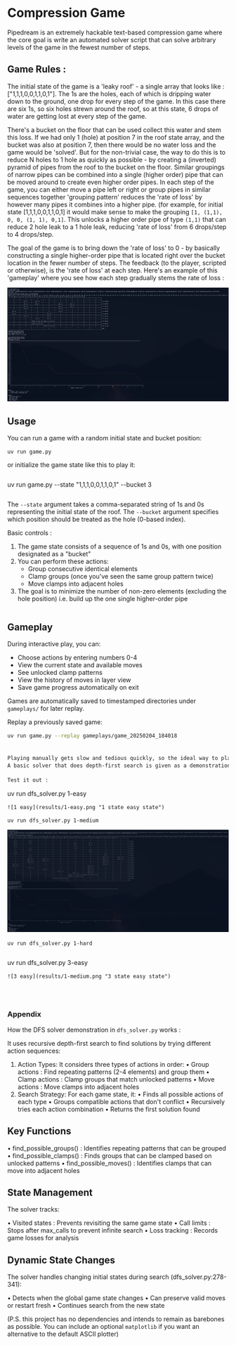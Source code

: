 # Compression Game

Pipedream is an extremely hackable text-based compression game where the core goal is write an automated solver script that can solve arbitrary levels of the game in the fewest number of steps.


## Game Rules : 

The initial state of the game is a 'leaky roof' - a single array that looks like : ["1,1,1,0,0,1,1,0,1"]. The 1s are the holes, each of which is dripping water down to the ground, one drop for every step of the game. In this case there are six 1s, so six holes strewn around the roof, so at this state, 6 drops of water are getting lost at every step of the game. 

There's a bucket on the floor that can be used collect this water and stem this loss. If we had only 1 (hole) at position 7 in the roof state array, and the bucket was also at position 7, then there would be no water loss and the game would be 'solved'. But for the non-trivial case, the way to do this is to reduce N holes to 1 hole as quickly as possible - by creating a (inverted) pyramid of pipes from the roof to the bucket on the floor. Similar groupings of narrow pipes can be combined into a single (higher order) pipe that can be moved around to create even higher order pipes. In each step of the game, you can either move a pipe left or right or group pipes in similar sequences together  'grouping pattern' reduces the 'rate of loss' by however many pipes it combines into a higher pipe. (for example, for initial state [1,1,1,0,0,1,1,0,1] it would make sense to make the grouping `[1, (1,1), 0, 0, (1, 1), 0,1]`. This unlocks a higher order pipe of type `(1,1)` that can reduce 2 hole leak to a 1 hole leak, reducing 'rate of loss' from 6 drops/step to 4 drops/step.

The goal of the game is to bring down the 'rate of loss' to 0 - by basically constructing a single higher-order pipe that is located right over the bucket location in the fewer number of steps. The feedback (to the player, scripted or otherwise), is the 'rate of loss' at each step. Here's an example of this 'gameplay' where you see how each step gradually stems the rate of loss :


![1 easy](results/1-easy.png "1 state easy state")

## Usage 

You can run a game with a random initial state and bucket position:

```
uv run game.py 
```


or initialize the game state like this to play it:

```
```
uv run game.py --state "1,1,1,0,0,1,1,0,1" --bucket 3
```
```


The `--state` argument takes a comma-separated string of 1s and 0s representing the initial state of the roof.
The `--bucket` argument specifies which position should be treated as the hole (0-based index).


Basic controls : 

1. The game state consists of a sequence of 1s and 0s, with one position designated as a "bucket"
2. You can perform these actions:
   - Group consecutive identical elements
   - Clamp groups (once you've seen the same group pattern twice)
   - Move clamps into adjacent holes
3. The goal is to minimize the number of non-zero elements (excluding the hole position) i.e. build up the one single higher-order pipe 
```
```

## Gameplay

During interactive play, you can:
- Choose actions by entering numbers 0-4
- View the current state and available moves
- See unlocked clamp patterns
- View the history of moves in layer view
- Save game progress automatically on exit

Games are automatically saved to timestamped directories under `gameplays/` for later replay.

Replay a previously saved game:

```bash
uv run game.py --replay gameplays/game_20250204_184018


Playing manually gets slow and tedious quickly, so the ideal way to play is to write a solver for the game. 
A basic solver that does depth-first search is given as a demonstration in `dfs_solver.py`. It is highly suboptimal, but can be used to test out the base difficulty/complexity of different initial states of the game. Check Appendix (later in the document) for a rundown of how it works.

Test it out : 

```
uv run dfs_solver.py 1-easy
```
![1 easy](results/1-easy.png "1 state easy state")

```
```
uv run dfs_solver.py 1-medium 
```

![1 medium](results/1-medium.png "1 state medium state")

```
uv run dfs_solver.py 1-hard 
```
```
```
uv run dfs_solver.py 3-easy
```
![3 easy](results/1-medium.png "3 state easy state")



```
```
```



### Appendix 

How the DFS solver demonstration in `dfs_solver.py` works : 

It uses recursive depth-first search to find solutions by trying different action sequences:

1. Action Types: It considers three types of actions in order:
 • Group actions : Find repeating patterns (2-4 elements) and group them
 • Clamp actions : Clamp groups that match unlocked patterns
 • Move actions : Move clamps into adjacent holes
2. Search Strategy: For each game state, it:
 • Finds all possible actions of each type
 • Groups compatible actions that don't conflict
 • Recursively tries each action combination
 • Returns the first solution found


## Key Functions

• find_possible_groups() : Identifies repeating patterns that can be grouped
• find_possible_clamps() : Finds groups that can be clamped based on unlocked patterns
• find_possible_moves() : Identifies clamps that can move into adjacent holes

## State Management

The solver tracks:

• Visited states : Prevents revisiting the same game state
• Call limits : Stops after max_calls to prevent infinite search
• Loss tracking : Records game losses for analysis

## Dynamic State Changes

The solver handles changing initial states during search (dfs_solver.py:278-341):

• Detects when the global game state changes
• Can preserve valid moves or restart fresh
• Continues search from the new state


(P.S. this project has no dependencies and intends to remain as barebones as possible. You can include an optional `matplotlib` if you want an alternative to the default ASCII plotter)
